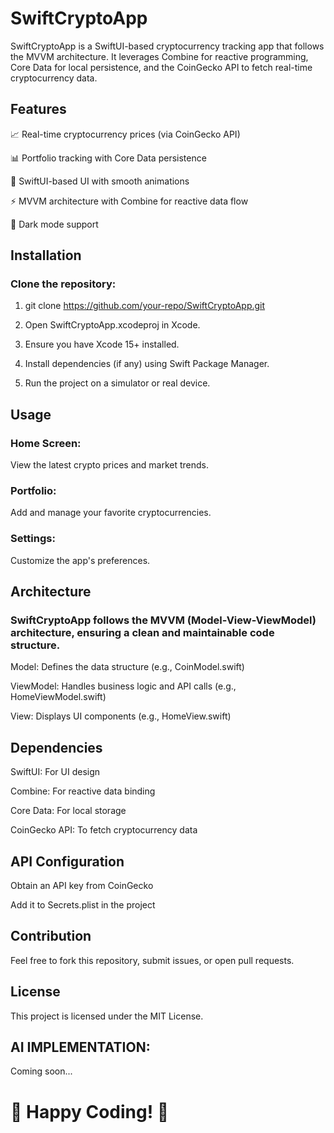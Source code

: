 # SwiftCryptoApp

SwiftCryptoApp is a SwiftUI-based cryptocurrency tracking app that follows the MVVM architecture. It leverages Combine for reactive programming, Core Data for local persistence, and the CoinGecko API to fetch real-time cryptocurrency data.

## Features

📈 Real-time cryptocurrency prices (via CoinGecko API)

📊 Portfolio tracking with Core Data persistence

🎨 SwiftUI-based UI with smooth animations

⚡ MVVM architecture with Combine for reactive data flow

🌙 Dark mode support

## Installation

### Clone the repository:

1. git clone https://github.com/your-repo/SwiftCryptoApp.git

2. Open SwiftCryptoApp.xcodeproj in Xcode.

3. Ensure you have Xcode 15+ installed.

4. Install dependencies (if any) using Swift Package Manager.

5. Run the project on a simulator or real device.

## Usage

### Home Screen:
View the latest crypto prices and market trends.

### Portfolio:
Add and manage your favorite cryptocurrencies.

### Settings:
Customize the app's preferences.

## Architecture

### SwiftCryptoApp follows the MVVM (Model-View-ViewModel) architecture, ensuring a clean and maintainable code structure.

Model: Defines the data structure (e.g., CoinModel.swift)

ViewModel: Handles business logic and API calls (e.g., HomeViewModel.swift)

View: Displays UI components (e.g., HomeView.swift)

## Dependencies

SwiftUI: For UI design

Combine: For reactive data binding

Core Data: For local storage

CoinGecko API: To fetch cryptocurrency data

## API Configuration

Obtain an API key from CoinGecko

Add it to Secrets.plist in the project

## Contribution

Feel free to fork this repository, submit issues, or open pull requests.

## License

This project is licensed under the MIT License.

## AI IMPLEMENTATION:
Coming soon...

# 🚀 Happy Coding! 🎉

